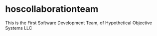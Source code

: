 # hoscollaborationteam
This is the First Software Development Team, of Hypothetical Objective Systems LLC
